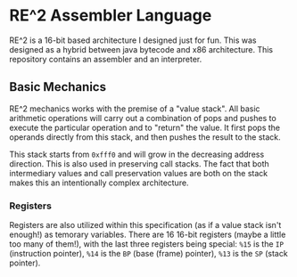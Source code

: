 # RE^2 Assembler Language

RE^2 is a 16-bit based architecture I designed just for fun. This was designed as a 
hybrid between java bytecode and x86 architecture. This repository contains an 
assembler and an interpreter.

## Basic Mechanics
RE^2 mechanics works with the premise of a "value stack". All basic arithmetic 
operations will carry out a combination of pops and pushes to execute the particular
operation and to "return" the value. It first pops the operands directly from this 
stack, and then pushes the result to the stack. 

This stack starts from `0xfff0` and will grow in the decreasing address direction.
This is also used in preserving call stacks. The fact that both intermediary values
and call preservation values are both on the stack makes this an intentionally complex
architecture. 

### Registers
Registers are also utilized within this specification (as if a value stack isn't 
enough!) as temorary variables. There are 16 16-bit registers (maybe a little too 
many of them!), with the last three registers being special: `%15` is the `IP` 
(instruction pointer), `%14` is the `BP` (base (frame) pointer), `%13` is the `SP`
(stack pointer). 
